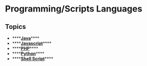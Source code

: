 # Programming/Scripts Languages

## Topics

* \*\*\*\*[**Java**](java/)\*\*\*\*
* \*\*\*\*[**Javascript**](javascript/)\*\*\*\*
* \*\*\*\*[**PHP**](php/)\*\*\*\*
* \*\*\*\*[**Python**](python.md)\*\*\*\*
* \*\*\*\*[**Shell Script**](shell-script.md)\*\*\*\*



